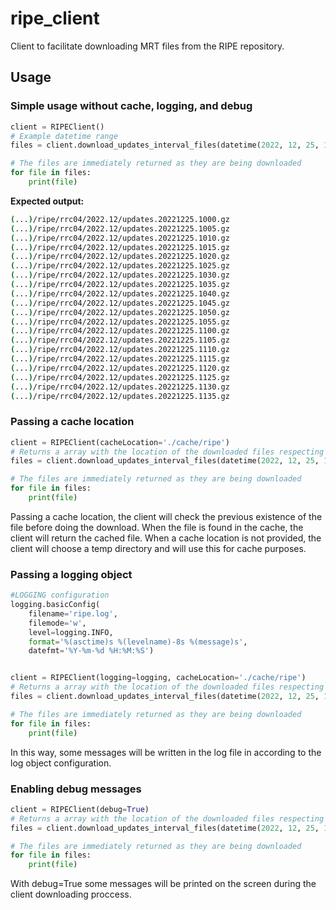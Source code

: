# ripe_client
Client to facilitate downloading MRT files from the RIPE repository.

## Usage

### Simple usage without cache, logging, and debug

```python
client = RIPEClient()
# Example datetime range
files = client.download_updates_interval_files(datetime(2022, 12, 25, 10, 0), datetime(2022, 12, 25, 11, 37))

# The files are immediately returned as they are being downloaded
for file in files:
    print(file)
```

**Expected output:**

```bash
(...)/ripe/rrc04/2022.12/updates.20221225.1000.gz
(...)/ripe/rrc04/2022.12/updates.20221225.1005.gz
(...)/ripe/rrc04/2022.12/updates.20221225.1010.gz
(...)/ripe/rrc04/2022.12/updates.20221225.1015.gz
(...)/ripe/rrc04/2022.12/updates.20221225.1020.gz
(...)/ripe/rrc04/2022.12/updates.20221225.1025.gz
(...)/ripe/rrc04/2022.12/updates.20221225.1030.gz
(...)/ripe/rrc04/2022.12/updates.20221225.1035.gz
(...)/ripe/rrc04/2022.12/updates.20221225.1040.gz
(...)/ripe/rrc04/2022.12/updates.20221225.1045.gz
(...)/ripe/rrc04/2022.12/updates.20221225.1050.gz
(...)/ripe/rrc04/2022.12/updates.20221225.1055.gz
(...)/ripe/rrc04/2022.12/updates.20221225.1100.gz
(...)/ripe/rrc04/2022.12/updates.20221225.1105.gz
(...)/ripe/rrc04/2022.12/updates.20221225.1110.gz
(...)/ripe/rrc04/2022.12/updates.20221225.1115.gz
(...)/ripe/rrc04/2022.12/updates.20221225.1120.gz
(...)/ripe/rrc04/2022.12/updates.20221225.1125.gz
(...)/ripe/rrc04/2022.12/updates.20221225.1130.gz
(...)/ripe/rrc04/2022.12/updates.20221225.1135.gz
```

### Passing a cache location

```python
client = RIPEClient(cacheLocation='./cache/ripe')
# Returns a array with the location of the downloaded files respecting the datetime range
files = client.download_updates_interval_files(datetime(2022, 12, 25, 10, 0), datetime(2022, 12, 25, 11, 37))

# The files are immediately returned as they are being downloaded
for file in files:
    print(file)
```

Passing a cache location, the client will check the previous existence of the file before doing the download.
When the file is found in the cache, the client will return the cached file.
When a cache location is not provided, the client will choose a temp directory and will use this for cache purposes.

### Passing a logging object

```python
#LOGGING configuration
logging.basicConfig(
    filename='ripe.log',
    filemode='w',
    level=logging.INFO,
    format='%(asctime)s %(levelname)-8s %(message)s',
    datefmt='%Y-%m-%d %H:%M:%S')


client = RIPEClient(logging=logging, cacheLocation='./cache/ripe')
# Returns a array with the location of the downloaded files respecting the datetime range
files = client.download_updates_interval_files(datetime(2022, 12, 25, 10, 0), datetime(2022, 12, 25, 11, 37))

# The files are immediately returned as they are being downloaded
for file in files:
    print(file)
```

In this way, some messages will be written in the log file in according to the log object configuration.

### Enabling debug messages

```python
client = RIPEClient(debug=True)
# Returns a array with the location of the downloaded files respecting the datetime range
files = client.download_updates_interval_files(datetime(2022, 12, 25, 10, 0), datetime(2022, 12, 25, 11, 37))

# The files are immediately returned as they are being downloaded
for file in files:
    print(file)
```

With debug=True some messages will be printed on the screen during the client downloading proccess. 







